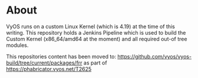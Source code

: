 # About

VyOS runs on a custom Linux Kernel (which is 4.19) at the time of this writing.
This repository holds a Jenkins Pipeline which is used to build the Custom
Kernel (x86_64/amd64 at the moment) and all required out-of tree modules.

This repositories content has been moved to:
https://github.com/vyos/vyos-build/tree/current/packages/frr as part of
https://phabricator.vyos.net/T2625

